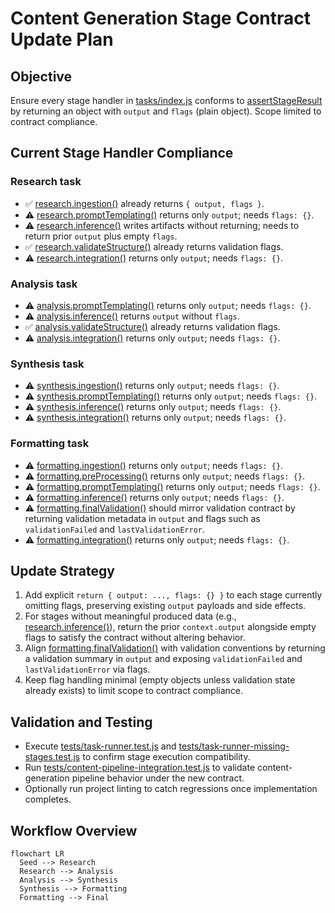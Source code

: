 # Content Generation Stage Contract Update Plan

## Objective

Ensure every stage handler in [tasks/index.js](demo/pipeline-config/content-generation/tasks/index.js) conforms to [assertStageResult](src/core/task-runner.js:37) by returning an object with `output` and `flags` (plain object). Scope limited to contract compliance.

## Current Stage Handler Compliance

### Research task

- ✅ [research.ingestion()](demo/pipeline-config/content-generation/tasks/research.js:4) already returns `{ output, flags }`.
- ⚠️ [research.promptTemplating()](demo/pipeline-config/content-generation/tasks/research.js:67) returns only `output`; needs `flags: {}`.
- ⚠️ [research.inference()](demo/pipeline-config/content-generation/tasks/research.js:97) writes artifacts without returning; needs to return prior `output` plus empty `flags`.
- ✅ [research.validateStructure()](demo/pipeline-config/content-generation/tasks/research.js:128) already returns validation flags.
- ⚠️ [research.integration()](demo/pipeline-config/content-generation/tasks/research.js:176) returns only `output`; needs `flags: {}`.

### Analysis task

- ⚠️ [analysis.promptTemplating()](demo/pipeline-config/content-generation/tasks/analysis.js:3) returns only `output`; needs `flags: {}`.
- ⚠️ [analysis.inference()](demo/pipeline-config/content-generation/tasks/analysis.js:38) returns `output` without `flags`.
- ✅ [analysis.validateStructure()](demo/pipeline-config/content-generation/tasks/analysis.js:77) already returns validation flags.
- ⚠️ [analysis.integration()](demo/pipeline-config/content-generation/tasks/analysis.js:133) returns only `output`; needs `flags: {}`.

### Synthesis task

- ⚠️ [synthesis.ingestion()](demo/pipeline-config/content-generation/tasks/synthesis.js:3) returns only `output`; needs `flags: {}`.
- ⚠️ [synthesis.promptTemplating()](demo/pipeline-config/content-generation/tasks/synthesis.js:32) returns only `output`; needs `flags: {}`.
- ⚠️ [synthesis.inference()](demo/pipeline-config/content-generation/tasks/synthesis.js:65) returns only `output`; needs `flags: {}`.
- ⚠️ [synthesis.integration()](demo/pipeline-config/content-generation/tasks/synthesis.js:112) returns only `output`; needs `flags: {}`.

### Formatting task

- ⚠️ [formatting.ingestion()](demo/pipeline-config/content-generation/tasks/formatting.js:3) returns only `output`; needs `flags: {}`.
- ⚠️ [formatting.preProcessing()](demo/pipeline-config/content-generation/tasks/formatting.js:32) returns only `output`; needs `flags: {}`.
- ⚠️ [formatting.promptTemplating()](demo/pipeline-config/content-generation/tasks/formatting.js:78) returns only `output`; needs `flags: {}`.
- ⚠️ [formatting.inference()](demo/pipeline-config/content-generation/tasks/formatting.js:111) returns only `output`; needs `flags: {}`.
- ⚠️ [formatting.finalValidation()](demo/pipeline-config/content-generation/tasks/formatting.js:156) should mirror validation contract by returning validation metadata in `output` and flags such as `validationFailed` and `lastValidationError`.
- ⚠️ [formatting.integration()](demo/pipeline-config/content-generation/tasks/formatting.js:192) returns only `output`; needs `flags: {}`.

## Update Strategy

1. Add explicit `return { output: ..., flags: {} }` to each stage currently omitting flags, preserving existing `output` payloads and side effects.
2. For stages without meaningful produced data (e.g., [research.inference()](demo/pipeline-config/content-generation/tasks/research.js:97)), return the prior `context.output` alongside empty flags to satisfy the contract without altering behavior.
3. Align [formatting.finalValidation()](demo/pipeline-config/content-generation/tasks/formatting.js:156) with validation conventions by returning a validation summary in `output` and exposing `validationFailed` and `lastValidationError` via flags.
4. Keep flag handling minimal (empty objects unless validation state already exists) to limit scope to contract compliance.

## Validation and Testing

- Execute [tests/task-runner.test.js](tests/task-runner.test.js) and [tests/task-runner-missing-stages.test.js](tests/task-runner-missing-stages.test.js) to confirm stage execution compatibility.
- Run [tests/content-pipeline-integration.test.js](tests/content-pipeline-integration.test.js) to validate content-generation pipeline behavior under the new contract.
- Optionally run project linting to catch regressions once implementation completes.

## Workflow Overview

```mermaid
flowchart LR
  Seed --> Research
  Research --> Analysis
  Analysis --> Synthesis
  Synthesis --> Formatting
  Formatting --> Final
```
